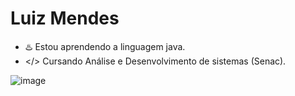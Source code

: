 # Luiz Mendes

- ♨️ Estou aprendendo a linguagem java. 
- </> Cursando Análise e Desenvolvimento de sistemas (Senac).

![image](https://github.com/user-attachments/assets/9284ddfb-6018-47a5-86a2-2229a9bbab5e)
